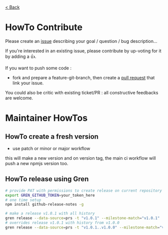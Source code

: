 [ < Back](../README.md)

# HowTo Contribute

Please create an [issue](https://github.com/boly38/node-mongotools/issues) describing your goal / question / bug description...

If you're interested in an existing issue, please contribute by up-voting for it by adding a :+1:.

If you want to push some code :
- fork and prepare a feature-git-branch, then create a [pull request](https://github.com/boly38/node-mongotools/pulls) that link your issue.

You could also be critic with existing ticket/PR : all constructive feedbacks are welcome.

# Maintainer HowTos
## HowTo create a fresh version
- use patch or minor or major workflow

this will make a new version and on version tag, the main ci workflow will push a new npmjs version too.

## HowTo release using Gren

```bash
# provide PAT with permissions to create release on current repository
export GREN_GITHUB_TOKEN=your_token_here
# one time setup
npm install github-release-notes -g

# make a release v1.0.1 with all history
gren release --data-source=prs -t "v1.0.1" --milestone-match="v1.0.1"
# overrides release v1.0.1 with history from v1.0.0
gren release --data-source=prs -t "v1.0.1..v1.0.0" --milestone-match="v1.0.1" --override
```
